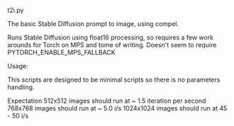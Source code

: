 t2i.py

The basic Stable Diffusion prompt to image, using compel.

Runs Stable Diffusion using float16 processing, so requires a few work arounds for Torch on MPS and tome of writing. 
Doesn't seem to require PYTORCH_ENABLE_MPS_FALLBACK


Usage:

This scripts are designed to be minimal scripts so there is no parameters handling.


Expectation
512x512 images should run at ~ 1.5 iteration per second
768x768 images should run at ~ 5.0 i/s
1024x1024 images should run at  45 - 50 i/s


